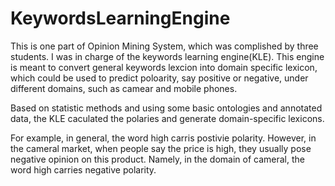 KeywordsLearningEngine
======================
This is one part of Opinion Mining System, which was complished by three students. I was in charge of the keywords learning engine(KLE). This engine is meant to convert general keywords lexcion into domain specific lexicon, which could be used to predict poloarity, say positive or negative, under different domains, such as camear and mobile phones.

Based on statistic methods and using some basic ontologies and annotated data, the KLE caculated the polaries and generate domain-specific lexicons.

For example, in general, the word high carris postivie polarity. However, in the cameral market, when people say the price is high, they usually pose negative opinion on this product. Namely, in the domain of cameral, the word high carries negative polarity.
